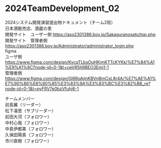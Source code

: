 # 2024TeamDevelopment_02
2024システム開発演習提出物ドキュメント（チーム2班）  
日本酒販売店、酒蔵の里  
開発サイト　ユーザー側 https://aso2301386.boy.jp/Sakaguranosato/top.php  
開発サイト　管理者側 https://aso2301386.boy.jp/Administrator/administrator_login.php   
figma  
ユーザ側 https://www.figma.com/design/KvcqTLbsOuHKimKTTcKYKk/%E7%84%A1%E9%A1%8C?node-id=0-1&t=ceIrR5hRBEO3Emi1-1   
管理者側 https://www.figma.com/design/Gl6RoAjinKBVnBmCxL8r4A/%E7%AE%A1%E7%90%86%E8%80%85%E3%83%9A%E3%83%BC%E3%82%B8_re?node-id=0-1&t=pyFRV7e0bzVfuhj6-1  
  
チームメンバー  
前島翼（リーダー）  
松下凜思（サブリーダー）  
前田大河（フォロワー）  
中村心哉（フォロワー）  
中島伊都美（フォロワー）  
久保田陽貴（フォロワー）  
市川直樹（フォロワー）  
